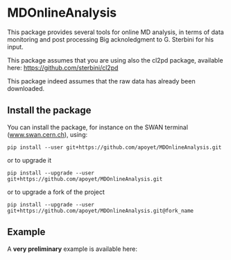 # MDOnlineAnalysis
This package provides several tools for online MD analysis, in terms of data monitoring and post processing
Big acknoledgment to G. Sterbini for his input. 

This package assumes that you are using also the cl2pd package, available here: 
https://github.com/sterbini/cl2pd

This package indeed assumes that the raw data has already been downloaded. 

## Install the package
You can install the package, for instance on the SWAN terminal (www.swan.cern.ch), using:
```
pip install --user git+https://github.com/apoyet/MDOnlineAnalysis.git
```
or to upgrade it
```
pip install --upgrade --user git+https://github.com/apoyet/MDOnlineAnalysis.git
```
or to upgrade a fork of the project
```
pip install --upgrade --user git+https://github.com/apoyet/MDOnlineAnalysis.git@fork_name
```

## Example
A **very preliminary** example is available here: 

